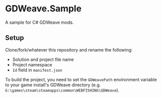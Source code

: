 # GDWeave.Sample

A sample for C# GDWeave mods.

## Setup

Clone/fork/whatever this repository and rename the following:

- Solution and project file name
- Project namespace
- `Id` field in `manifest.json`

To build the project, you need to set the `GDWeavePath` environment variable to your game install's GDWeave directory (e.g. `G:\games\steam\steamapps\common\WEBFISHING\GDWeave`).
